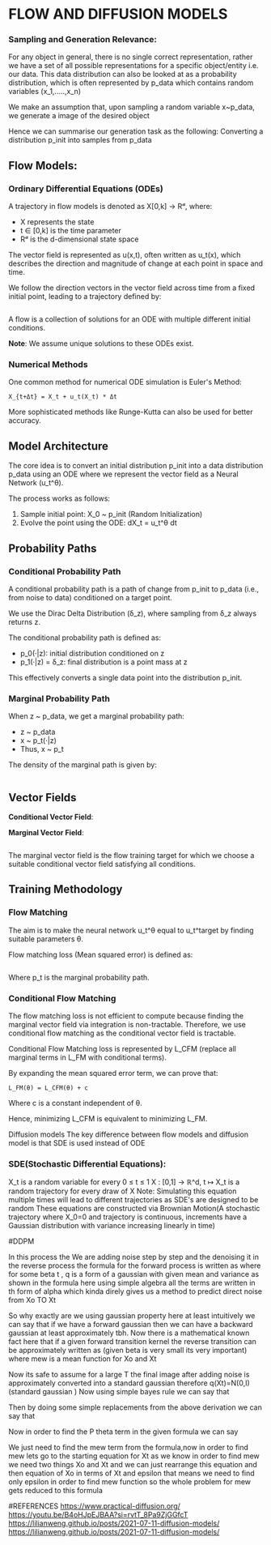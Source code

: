 # FLOW AND DIFFUSION MODELS
### Sampling and Generation Relevance:
For any object in general, there is no single correct representation, rather we have a set of all possible representations for a specific object/entity i.e. our data. This data distribution can also be looked at as a probability distribution, which is often represented by p_data which contains random variables (x_1,.....,x_n)

We make an assumption that, upon sampling a random variable x~p_data, we generate a image of the desired object

Hence we can summarise our generation task as the following:
Converting a distribution p_init into samples from p_data

## Flow Models: 

### Ordinary Differential Equations (ODEs)

A trajectory in flow models is denoted as X[0,k] → Rᵈ, where:
- X represents the state
- t ∈ [0,k] is the time parameter
- Rᵈ is the d-dimensional state space

The vector field is represented as u(x,t), often written as u_t(x), which describes the direction and magnitude of change at each point in space and time.

We follow the direction vectors in the vector field across time from a fixed initial point, leading to a trajectory defined by:

```

```

A flow is a collection of solutions for an ODE with multiple different initial conditions.

**Note**: We assume unique solutions to these ODEs exist.

### Numerical Methods

One common method for numerical ODE simulation is Euler's Method:

```
X_{t+Δt} = X_t + u_t(X_t) * Δt
```

More sophisticated methods like Runge-Kutta can also be used for better accuracy.

## Model Architecture

The core idea is to convert an initial distribution p_init into a data distribution p_data using an ODE where we represent the vector field as a Neural Network (u_t^θ).

The process works as follows:
1. Sample initial point: X_0 ~ p_init (Random Initialization)
2. Evolve the point using the ODE: dX_t = u_t^θ dt

## Probability Paths

### Conditional Probability Path

A conditional probability path is a path of change from p_init to p_data (i.e., from noise to data) conditioned on a target point.

We use the Dirac Delta Distribution (δ_z), where sampling from δ_z always returns z.

The conditional probability path is defined as:
- p_0(·|z): initial distribution conditioned on z
- p_1(·|z) = δ_z: final distribution is a point mass at z

This effectively converts a single data point into the distribution p_init.

### Marginal Probability Path

When z ~ p_data, we get a marginal probability path:
- z ~ p_data
- x ~ p_t(·|z) 
- Thus, x ~ p_t

The density of the marginal path is given by:

```

```

## Vector Fields

**Conditional Vector Field**:


**Marginal Vector Field**:
```

```

The marginal vector field is the flow training target for which we choose a suitable conditional vector field satisfying all conditions.

## Training Methodology

### Flow Matching

The aim is to make the neural network u_t^θ equal to u_t^target by finding suitable parameters θ.

Flow matching loss (Mean squared error) is defined as:

```

```

Where p_t is the marginal probability path.

### Conditional Flow Matching

The flow matching loss is not efficient to compute because finding the marginal vector field via integration is non-tractable. Therefore, we use conditional flow matching as the conditional vector field is tractable.

Conditional Flow Matching loss is represented by L_CFM (replace all marginal terms in L_FM with conditional terms).

By expanding the mean squared error term, we can prove that:

```
L_FM(θ) = L_CFM(θ) + c
```

Where c is a constant independent of θ.

Hence, minimizing L_CFM is equivalent to minimizing L_FM.

Diffusion models
The key difference between flow models and diffusion model is that SDE is used instead of ODE
### SDE(Stochastic Differential Equations):
X_t is a random variable for every 0 ≤ t ≤ 1
X : [0,1] → ℝ^d,  t ↦ X_t is a random trajectory for every draw of X
Note: Simulating this equation multiple times will lead to different trajectories as SDE's are designed to be random
These equations are constructed via Brownian Motion(A stochastic trajectory where X_0=0 and trajectory is continuous, increments have a Gaussian distribution with variance increasing linearly in time)



#DDPM 

In this process the We are adding noise step by step and the denoising it in the reverse process 
the formula for the forward process is written as where for some beta t , q is a form of a gaussian with given mean and variance as shown in the formula here using simple algebra all the terms are written in th form of alpha which kinda direly gives us a method to predict direct noise from Xo TO Xt


So why exactly are we using gaussian  property here  at least intuitively we can say that if we have a forward gaussian then we can have a backward gaussian at least approximately tbh. 
Now there is a mathematical known fact here that if a given  forward transition kernel the reverse transition can be approximately written as (given beta is very small its very important) where mew is a mean function for Xo and Xt

Now its safe to assume for a large T the final image after adding noise is approximately converted into a standard gaussian therefore q(Xt)=N(0,I)(standard gaussian )
Now using simple bayes rule we can say that 

Then by doing some simple replacements from the above derivation we can say that 

Now in order to find the P theta term in the given formula we can say

We just need to find the mew term from the formula,now in order to find mew lets go to the starting equation for Xt as we know in order to find mew we need two things Xo and Xt  and we can just rearrange this equation and then equation of Xo in terms of Xt and epsilon that means we need to find only epsilon in order to find mew function so the whole problem for mew gets reduced to this formula 




#REFERENCES
https://www.practical-diffusion.org/
https://youtu.be/B4oHJpEJBAA?si=rvtT_8Pa9ZjGGfcT
https://lilianweng.github.io/posts/2021-07-11-diffusion-models/
https://lilianweng.github.io/posts/2021-07-11-diffusion-models/




